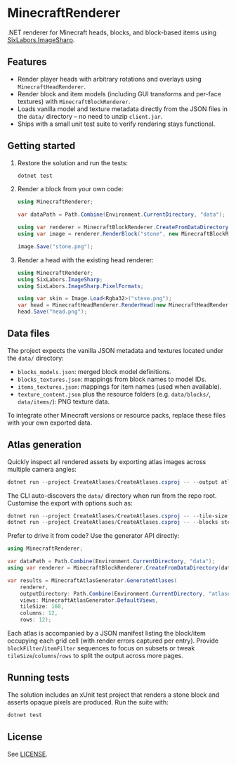 # MinecraftRenderer

.NET renderer for Minecraft heads, blocks, and block-based items using [SixLabors.ImageSharp](https://github.com/SixLabors/ImageSharp).

## Features

- Render player heads with arbitrary rotations and overlays using `MinecraftHeadRenderer`.
- Render block and item models (including GUI transforms and per-face textures) with `MinecraftBlockRenderer`.
- Loads vanilla model and texture metadata directly from the JSON files in the `data/` directory – no need to unzip `client.jar`.
- Ships with a small unit test suite to verify rendering stays functional.

## Getting started

1. Restore the solution and run the tests:

	```powershell
	dotnet test
	```

2. Render a block from your own code:

	```csharp
	using MinecraftRenderer;

	var dataPath = Path.Combine(Environment.CurrentDirectory, "data");

	using var renderer = MinecraftBlockRenderer.CreateFromDataDirectory(dataPath);
	using var image = renderer.RenderBlock("stone", new MinecraftBlockRenderer.BlockRenderOptions(Size: 256));

	image.Save("stone.png");
	```

3. Render a head with the existing head renderer:

	```csharp
	using MinecraftRenderer;
	using SixLabors.ImageSharp;
	using SixLabors.ImageSharp.PixelFormats;

	using var skin = Image.Load<Rgba32>("steve.png");
	var head = MinecraftHeadRenderer.RenderHead(new MinecraftHeadRenderer.RenderOptions(256, -35, 25, 0), skin);
	head.Save("head.png");
	```

## Data files

The project expects the vanilla JSON metadata and textures located under the `data/` directory:

- `blocks_models.json`: merged block model definitions.
- `blocks_textures.json`: mappings from block names to model IDs.
- `items_textures.json`: mappings for item names (used when available).
- `texture_content.json` plus the resource folders (e.g. `data/blocks/`, `data/items/`): PNG texture data.

To integrate other Minecraft versions or resource packs, replace these files with your own exported data.

## Atlas generation

Quickly inspect all rendered assets by exporting atlas images across multiple camera angles:

```powershell
dotnet run --project CreateAtlases/CreateAtlases.csproj -- --output atlases
```

The CLI auto-discovers the `data/` directory when run from the repo root. Customise the export with options such as:

```powershell
dotnet run --project CreateAtlases/CreateAtlases.csproj -- --tile-size 192 --columns 10 --rows 10 --views isometric_right,front
dotnet run --project CreateAtlases/CreateAtlases.csproj -- --blocks stone,grass_block --items diamond_sword
```

Prefer to drive it from code? Use the generator API directly:

```csharp
using MinecraftRenderer;

var dataPath = Path.Combine(Environment.CurrentDirectory, "data");
using var renderer = MinecraftBlockRenderer.CreateFromDataDirectory(dataPath);

var results = MinecraftAtlasGenerator.GenerateAtlases(
	renderer,
	outputDirectory: Path.Combine(Environment.CurrentDirectory, "atlases"),
	views: MinecraftAtlasGenerator.DefaultViews,
	tileSize: 160,
	columns: 12,
	rows: 12);
```

Each atlas is accompanied by a JSON manifest listing the block/item occupying each grid cell (with render errors captured per entry). Provide `blockFilter`/`itemFilter` sequences to focus on subsets or tweak `tileSize`/`columns`/`rows` to split the output across more pages.

## Running tests

The solution includes an xUnit test project that renders a stone block and asserts opaque pixels are produced. Run the suite with:

```powershell
dotnet test
```

## License

See [LICENSE](LICENSE).
